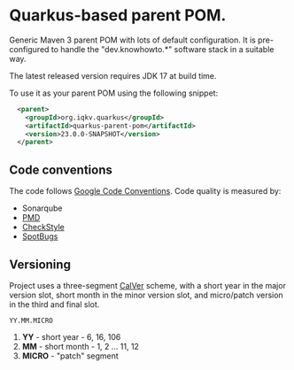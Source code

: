 # Quarkus-based parent POM.

Generic Maven 3 parent POM with lots of default configuration. It is pre-configured to handle the "dev.knowhowto.*" software
stack in a suitable way.

The latest released version requires JDK 17 at build time.

To use it as your parent POM using the following snippet:

```xml
  <parent>
    <groupId>org.iqkv.quarkus</groupId>
    <artifactId>quarkus-parent-pom</artifactId>
    <version>23.0.0-SNAPSHOT</version>
  </parent>
```

## Code conventions

The code follows [Google Code Conventions](https://google.github.io/styleguide/javaguide.html). Code quality is measured by:

- Sonarqube
- [PMD](https://pmd.github.io/)
- [CheckStyle](https://checkstyle.sourceforge.io/)
- [SpotBugs](https://spotbugs.github.io/)

## Versioning

Project uses a three-segment [CalVer](https://calver.org/) scheme, with a short year in the major version slot, short month in the minor version slot, and micro/patch version in the third
and final slot.

```
YY.MM.MICRO
```

1. **YY** - short year - 6, 16, 106
1. **MM** - short month - 1, 2 ... 11, 12
1. **MICRO** -  "patch" segment
